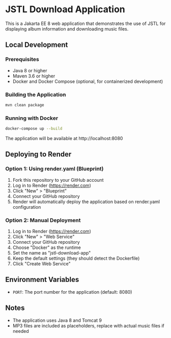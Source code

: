 # JSTL Download Application

This is a Jakarta EE 8 web application that demonstrates the use of JSTL for displaying album information and downloading music files.

## Local Development

### Prerequisites

- Java 8 or higher
- Maven 3.6 or higher
- Docker and Docker Compose (optional, for containerized development)

### Building the Application

```bash
mvn clean package
```

### Running with Docker

```bash
docker-compose up --build
```

The application will be available at http://localhost:8080

## Deploying to Render

### Option 1: Using render.yaml (Blueprint)

1. Fork this repository to your GitHub account
2. Log in to Render (https://render.com)
3. Click "New" > "Blueprint"
4. Connect your GitHub repository
5. Render will automatically deploy the application based on render.yaml configuration

### Option 2: Manual Deployment

1. Log in to Render (https://render.com)
2. Click "New" > "Web Service"
3. Connect your GitHub repository
4. Choose "Docker" as the runtime
5. Set the name as "jstl-download-app"
6. Keep the default settings (they should detect the Dockerfile)
7. Click "Create Web Service"

## Environment Variables

- `PORT`: The port number for the application (default: 8080)

## Notes

- The application uses Java 8 and Tomcat 9
- MP3 files are included as placeholders, replace with actual music files if needed
